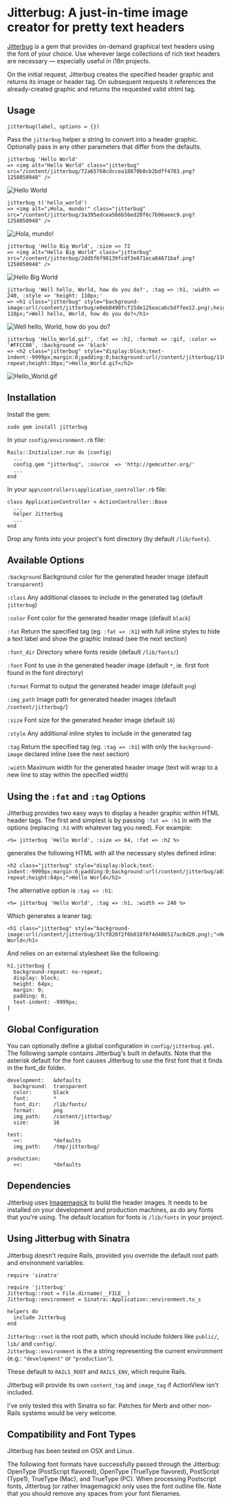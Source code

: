 # Jitterbug: A just-in-time image creator for pretty text headers

[Jitterbug](http://github.com/flyingsaucer/jitterbug) is a gem that provides on-demand graphical text headers using the font of your choice. Use wherever large collections of rich text headers are necessary — especially useful in i18n projects.

On the initial request, Jitterbug creates the specified header graphic and returns its image or header tag. On subsequent requests it references the already-created graphic and returns the requested valid xhtml tag.

## Usage

    jitterbug(label, options = {})
    
Pass the `jitterbug` helper a string to convert into a header graphic. Optionally pass in any other parameters that differ from the defaults.

    jitterbug 'Hello World'
    => <img alt="Hello World" class="jitterbug" src="/content/jitterbug/72a65768cdccea18870b0cb2bdff4703.png?1258050948" />

![Hello World](http://a51.flying-saucer.net/jitterbug/72a65768cdccea18870b0cb2bdff4703.png)

    jitterbug t('hello_world')
    => <img alt="¡Hola, mundo!" class="jitterbug" src="/content/jitterbug/3a395edcea566b56ed20f6c7b96aeec9.png?1258050948" />

![¡Hola, mundo!](http://a51.flying-saucer.net/jitterbug/3a395edcea566b56ed20f6c7b96aeec9.png)

    jitterbug 'Hello Big World', :size => 72
    => <img alt="Hello Big World" class="jitterbug" src="/content/jitterbug/2dd5f6f98139fcdf3e671eca84671baf.png?1258050948" />

![Hello Big World](http://a51.flying-saucer.net/jitterbug/2dd5f6f98139fcdf3e671eca84671baf.png)

    jitterbug 'Well hello, World, how do you do?', :tag => :h1, :width => 240, :style => 'height: 110px;'
    => <h1 class="jitterbug" style="background-image:url(/content/jitterbug/e0eb0490fcf15de125eaca6cbdffee12.png);height: 110px;">Well hello, World, how do you do?</h1>


![Well hello, World, how do you do?](http://a51.flying-saucer.net/jitterbug/e0eb0490fcf15de125eaca6cbdffee12.png)

    jitterbug 'Hello_World.gif', :fat => :h2, :format => :gif, :color => '#FFCC00', :background => 'black'
    => <h2 class="jitterbug" style="display:block;text-indent:-9999px;margin:0;padding:0;background:url(/content/jitterbug/11686362655ca2fb3235b23a6d6c2621.gif)no-repeat;height:36px;">Hello_World.gif</h2>

![Hello_World.gif](http://a51.flying-saucer.net/jitterbug/11686362655ca2fb3235b23a6d6c2621.gif)

## Installation

Install the gem:

    sudo gem install jitterbug

In your `config/environment.rb` file:

    Rails::Initializer.run do |config|
      ...
      config.gem "jitterbug", :source  => 'http://gemcutter.org/'
      ...
    end

In your `app\controllers\application_controller.rb` file:

    class ApplicationController < ActionController::Base
      ...
      helper Jitterbug
      ...
    end

Drop any fonts into your project's font directory (by default `/lib/fonts`).
    
## Available Options

`:background` Background color for the generated header image (default `transparent`)

`:class` Any additional classes to include in the generated tag (default `jitterbug`)

`:color` Font color for the generated header image (default `black`)

`:fat` Return the specified tag (eg. `:fat => :h1`) with full inline styles to hide a text label and show the graphic instead (see the next section)

`:font_dir` Directory where fonts reside (default `/lib/fonts/`)

`:font` Font to use in the generated header image (default `*`, ie. first font found in the font directory)

`:format` Format to output the generated header image (default `png`)

`:img_path` Image path for generated header images (default `/content/jitterbug/`)

`:size` Font size for the generated header image (default `16`)

`:style` Any additional inline styles to include in the generated tag

`:tag` Return the specified tag (eg. `:tag => :h1`) with only the `background-image` declared inline (see the next section)

`:width` Maximum width for the generated header image (text will wrap to a new line to stay within the specified width)

## Using the `:fat` and `:tag` Options

Jitterbug provides two easy ways to display a header graphic within HTML header tags. The first and simplest is by passing `:fat => :h1` in with the options (replacing `:h1` with whatever tag you need). For example:

    <%= jitterbug 'Hello World', :size => 64, :fat => :h2 %>

generates the following HTML with all the necessary styles defined inline:

    <h2 class="jitterbug" style="display:block;text-indent:-9999px;margin:0;padding:0;background:url(/content/jitterbug/a034939a8aaccd59354207b4fdff120b.png)no-repeat;height:64px;">Hello World</h2>

The alternative option is `:tag => :h1`:

    <%= jitterbug 'Hello World', :tag => :h1, :width => 240 %>

Which generates a leaner tag:

    <h1 class="jitterbug" style="background-image:url(/content/jitterbug/37cf820f2f6b018f6f4d486517ac8d20.png);">Hello World</h1>
    
And relies on an external stylesheet like the following:

    h1.jitterbug {
      background-repeat: no-repeat;
      display: block;
      height: 64px;
      margin: 0;
      padding: 0;
      text-indent: -9999px;
    }

## Global Configuration

You can optionally define a global configuration in `config/jitterbug.yml`. The following sample contains Jitterbug's built in defaults. Note that the asterisk default for the font causes Jitterbug to use the first font that it finds in the font_dir folder.

    development:   &defaults
      background:  transparent
      color:       black
      font:        *
      font_dir:    /lib/fonts/
      format:      png
      img_path:    /content/jitterbug/
      size:        16

    test:
      <<:          *defaults
      img_path:    /tmp/jitterbug/

    production:
      <<:          *defaults
      
## Dependencies

Jitterbug uses [Imagemagick](http://www.imagemagick.org/script/index.php) to build the header images. It needs to be installed on your development and production machines, as do any fonts that you're using. The default location for fonts is `/lib/fonts` in your project.

## Using Jitterbug with Sinatra

Jitterbug doesn't require Rails, provided you override the default root path and environment variables:

    require 'sinatra'
    
    require 'jitterbug'
    Jitterbug::root = File.dirname(__FILE__)
    Jitterbug::environment = Sinatra::Application::environment.to_s    
    
    helpers do
      include Jitterbug
    end

`Jitterbug::root` is the root path, which should include folders like `public/`, `lib/` and `config/`.  
`Jitterbug::environment` is the a string representing the current environment (e.g.: `"development"` or `"production"`). 

These default to `RAILS_ROOT` and `RAILS_ENV`, which require Rails.

Jitterbug will provide its own `content_tag` and `image_tag` if ActionView isn't included.

I've only tested this with Sinatra so far. Patches for Merb and other non-Rails systems would be very welcome.

## Compatibility and Font Types

Jitterbug has been tested on OSX and Linux.

The following font formats have successfully passed through the Jitterbug: OpenType (PostScript flavored), OpenType (TrueType flavored), PostScript (Type1), TrueType (Mac), and TrueType (PC). When processing Postscript fonts, Jitterbug (or rather Imagemagick) only uses the font outline file. Note that you should remove any spaces from your font filenames.
